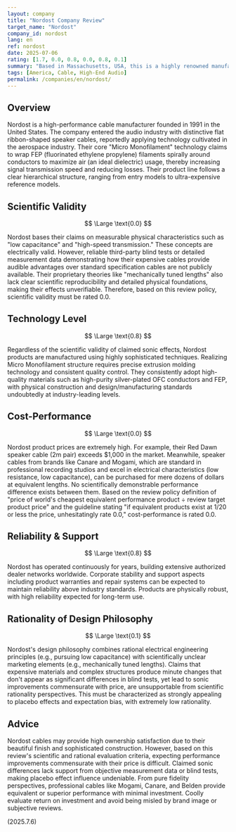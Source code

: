 ```yaml
---
layout: company
title: "Nordost Company Review"
target_name: "Nordost"
company_id: nordost
lang: en
ref: nordost
date: 2025-07-06
rating: [1.7, 0.0, 0.8, 0.0, 0.8, 0.1]
summary: "Based in Massachusetts, USA, this is a highly renowned manufacturer in the audio cable industry. Known for proprietary 'Micro Monofilament' technology and flat ribbon design. While products are meticulously manufactured, prices are extremely high. Claims of sonic improvement lack objective scientific evidence, and under our review policy's strict cost-performance evaluation, they score markedly low compared to inexpensive professional cables. Not recommended for users prioritizing scientific rationality and cost over brand prestige and subjective evaluation."
tags: [America, Cable, High-End Audio]
permalink: /companies/en/nordost/
---
```


## Overview

Nordost is a high-performance cable manufacturer founded in 1991 in the United States. The company entered the audio industry with distinctive flat ribbon-shaped speaker cables, reportedly applying technology cultivated in the aerospace industry. Their core "Micro Monofilament" technology claims to wrap FEP (fluorinated ethylene propylene) filaments spirally around conductors to maximize air (an ideal dielectric) usage, thereby increasing signal transmission speed and reducing losses. Their product line follows a clear hierarchical structure, ranging from entry models to ultra-expensive reference models.

## Scientific Validity

$$ \Large \text{0.0} $$

Nordost bases their claims on measurable physical characteristics such as "low capacitance" and "high-speed transmission." These concepts are electrically valid. However, reliable third-party blind tests or detailed measurement data demonstrating how their expensive cables provide audible advantages over standard specification cables are not publicly available. Their proprietary theories like "mechanically tuned lengths" also lack clear scientific reproducibility and detailed physical foundations, making their effects unverifiable. Therefore, based on this review policy, scientific validity must be rated 0.0.

## Technology Level

$$ \Large \text{0.8} $$

Regardless of the scientific validity of claimed sonic effects, Nordost products are manufactured using highly sophisticated techniques. Realizing Micro Monofilament structure requires precise extrusion molding technology and consistent quality control. They consistently adopt high-quality materials such as high-purity silver-plated OFC conductors and FEP, with physical construction and design/manufacturing standards undoubtedly at industry-leading levels.

## Cost-Performance

$$ \Large \text{0.0} $$

Nordost product prices are extremely high. For example, their Red Dawn speaker cable (2m pair) exceeds $1,000 in the market. Meanwhile, speaker cables from brands like Canare and Mogami, which are standard in professional recording studios and excel in electrical characteristics (low resistance, low capacitance), can be purchased for mere dozens of dollars at equivalent lengths. No scientifically demonstrable performance difference exists between them. Based on the review policy definition of "price of world's cheapest equivalent performance product ÷ review target product price" and the guideline stating "if equivalent products exist at 1/20 or less the price, unhesitatingly rate 0.0," cost-performance is rated 0.0.

## Reliability & Support

$$ \Large \text{0.8} $$

Nordost has operated continuously for years, building extensive authorized dealer networks worldwide. Corporate stability and support aspects including product warranties and repair systems can be expected to maintain reliability above industry standards. Products are physically robust, with high reliability expected for long-term use.

## Rationality of Design Philosophy

$$ \Large \text{0.1} $$

Nordost's design philosophy combines rational electrical engineering principles (e.g., pursuing low capacitance) with scientifically unclear marketing elements (e.g., mechanically tuned lengths). Claims that expensive materials and complex structures produce minute changes that don't appear as significant differences in blind tests, yet lead to sonic improvements commensurate with price, are unsupportable from scientific rationality perspectives. This must be characterized as strongly appealing to placebo effects and expectation bias, with extremely low rationality.

## Advice

Nordost cables may provide high ownership satisfaction due to their beautiful finish and sophisticated construction. However, based on this review's scientific and rational evaluation criteria, expecting performance improvements commensurate with their price is difficult. Claimed sonic differences lack support from objective measurement data or blind tests, making placebo effect influence undeniable. From pure fidelity perspectives, professional cables like Mogami, Canare, and Belden provide equivalent or superior performance with minimal investment. Coolly evaluate return on investment and avoid being misled by brand image or subjective reviews.

(2025.7.6)